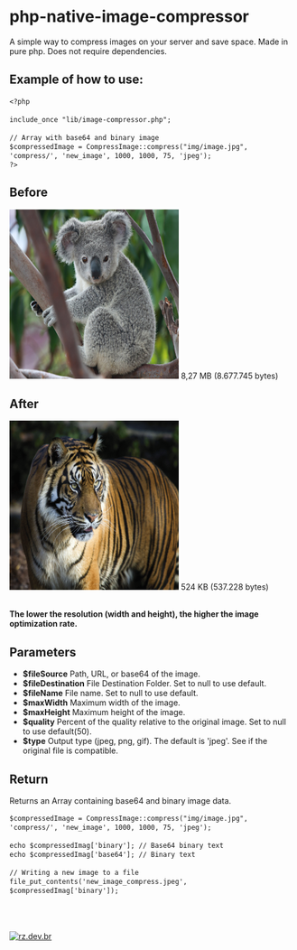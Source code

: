 # php-native-image-compressor
A simple way to compress images on your server and save space. Made in pure php. Does not require dependencies.

## Example of how to use:
```
<?php

include_once "lib/image-compressor.php";

// Array with base64 and binary image
$compressedImage = CompressImage::compress("img/image.jpg", 'compress/', 'new_image', 1000, 1000, 75, 'jpeg');
?>
```

## Before
<img width="300px" height="300px" src="img/image.jpg">
8,27 MB (8.677.745 bytes)

## After
<img width="300px" height="300px" src="compress/new_image.jpeg">
524 KB (537.228 bytes)
<br><br>

**The lower the resolution (width and height), the higher the image optimization rate.**

## Parameters
- **$fileSource** Path, URL, or base64 of the image.
- **$fileDestination** File Destination Folder. Set to null to use default.
- **$fileName** File name. Set to null to use default.
- **$maxWidth** Maximum width of the image.
- **$maxHeight** Maximum height of the image.
- **$quality** Percent of the quality relative to the original image. Set to null to use default(50).
- **$type** Output type (jpeg, png, gif). The default is 'jpeg'. See if the original file is compatible.

## Return
Returns an Array containing base64 and binary image data.
```
$compressedImage = CompressImage::compress("img/image.jpg", 'compress/', 'new_image', 1000, 1000, 75, 'jpeg');

echo $compressedImag['binary']; // Base64 binary text
echo $compressedImag['base64']; // Binary text

// Writing a new image to a file
file_put_contents('new_image_compress.jpeg', $compressedImag['binary']);
```
<br><br><br>
<a href="https://rz.dev.br/" target="_blank">
  <img src="https://rz.dev.br/assets/img/logo/Standard%20Logo%20Files/Original%20on%20Transparent.png" alt="rz.dev.br" width="400px">
</a>
